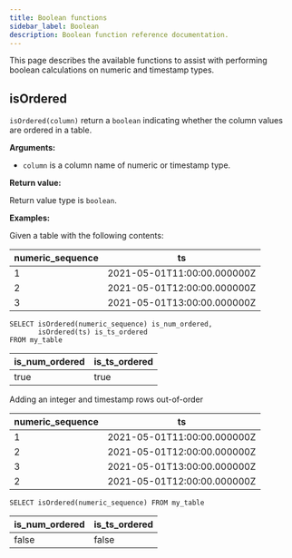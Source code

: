 ```yaml
---
title: Boolean functions
sidebar_label: Boolean
description: Boolean function reference documentation.
---
```


This page describes the available functions to assist with performing boolean
calculations on numeric and timestamp types.

## isOrdered

`isOrdered(column)` return a `boolean` indicating whether the column values are
ordered in a table.

**Arguments:**

- `column` is a column name of numeric or timestamp type.

**Return value:**

Return value type is `boolean`.

**Examples:**

Given a table with the following contents:

| numeric_sequence | ts                          |
| ---------------- | --------------------------- |
| 1                | 2021-05-01T11:00:00.000000Z |
| 2                | 2021-05-01T12:00:00.000000Z |
| 3                | 2021-05-01T13:00:00.000000Z |

```questdb-sql
SELECT isOrdered(numeric_sequence) is_num_ordered,
       isOrdered(ts) is_ts_ordered
FROM my_table
```

| is_num_ordered | is_ts_ordered |
| -------------- | ------------- |
| true           | true          |

Adding an integer and timestamp rows out-of-order

| numeric_sequence | ts                          |
| ---------------- | --------------------------- |
| 1                | 2021-05-01T11:00:00.000000Z |
| 2                | 2021-05-01T12:00:00.000000Z |
| 3                | 2021-05-01T13:00:00.000000Z |
| 2                | 2021-05-01T12:00:00.000000Z |

```questdb-sql
SELECT isOrdered(numeric_sequence) FROM my_table
```

| is_num_ordered | is_ts_ordered |
| -------------- | ------------- |
| false          | false         |
